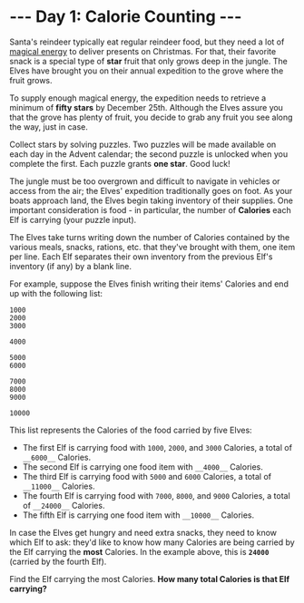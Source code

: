 # --- Day 1: Calorie Counting ---
Santa's reindeer typically eat regular reindeer food, but they need a lot of [magical energy](/2018/day/25) to deliver
presents on Christmas. For that, their favorite snack is a special type of __star__ fruit that only grows deep in the
jungle. The Elves have brought you on their annual expedition to the grove where the fruit grows.

To supply enough magical energy, the expedition needs to retrieve a minimum of __fifty stars__ by December 25th.
Although the Elves assure you that the grove has plenty of fruit, you decide to grab any fruit you see along the way,
just in case.

Collect stars by solving puzzles.  Two puzzles will be made available on each day in the Advent calendar; the second
puzzle is unlocked when you complete the first.  Each puzzle grants __one star__. Good luck!

The jungle must be too overgrown and difficult to navigate in vehicles or access from the air; the Elves' expedition
traditionally goes on foot. As your boats approach land, the Elves begin taking inventory of their supplies. One
important consideration is food - in particular, the number of __Calories__ each Elf is carrying (your puzzle input).

The Elves take turns writing down the number of Calories contained by the various meals, snacks, rations, etc. that
they've brought with them, one item per line. Each Elf separates their own inventory from the previous Elf's inventory
(if any) by a blank line.

For example, suppose the Elves finish writing their items' Calories and end up with the following list:

```
1000
2000
3000

4000

5000
6000

7000
8000
9000

10000
```
This list represents the Calories of the food carried by five Elves:

- The first Elf is carrying food with ```1000```, ```2000```, and ```3000``` Calories, a total of ```__6000__```
Calories.
- The second Elf is carrying one food item with ```__4000__``` Calories.
- The third Elf is carrying food with ```5000``` and ```6000``` Calories, a total of ```__11000__``` Calories.
- The fourth Elf is carrying food with ```7000```, ```8000```, and ```9000``` Calories, a total of ```__24000__```
Calories.
- The fifth Elf is carrying one food item with ```__10000__``` Calories.

In case the Elves get hungry and need extra snacks, they need to know which Elf to ask: they'd like to know how many
Calories are being carried by the Elf carrying the __most__ Calories. In the example above, this is __```24000```__
(carried by the fourth Elf).

Find the Elf carrying the most Calories. __How many total Calories is that Elf carrying?__
